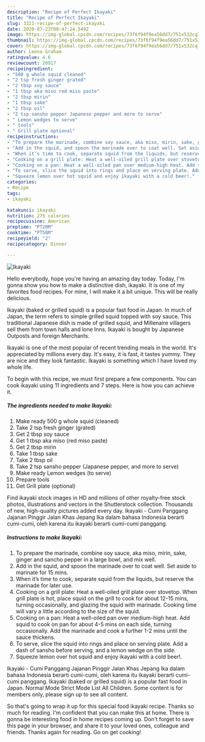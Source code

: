```yaml
---
description: "Recipe of Perfect Ikayaki"
title: "Recipe of Perfect Ikayaki"
slug: 3321-recipe-of-perfect-ikayaki
date: 2020-07-23T00:47:24.549Z
image: https://img-global.cpcdn.com/recipes/73f6f94f9ea56dd7/751x532cq70/ikayaki-recipe-main-photo.jpg
thumbnail: https://img-global.cpcdn.com/recipes/73f6f94f9ea56dd7/751x532cq70/ikayaki-recipe-main-photo.jpg
cover: https://img-global.cpcdn.com/recipes/73f6f94f9ea56dd7/751x532cq70/ikayaki-recipe-main-photo.jpg
author: Leona Graham
ratingvalue: 4.6
reviewcount: 20917
recipeingredient:
- "500 g whole squid cleaned"
- "2 tsp fresh ginger grated"
- "2 tbsp soy sauce"
- "1 tbsp aka miso red miso paste"
- "2 tbsp mirin"
- "1 tbsp sake"
- "2 tbsp oil"
- "2 tsp sansho pepper Japanese pepper and more to serve"
- " Lemon wedges to serve"
- " tools"
- " Grill plate optional"
recipeinstructions:
- "To prepare the marinade, combine soy sauce, aka miso, mirin, sake, ginger and sancho pepper in a large bowl, and mix well."
- "Add in the squid, and spoon the marinade over to coat well. Set aside to marinate for 15 mins."
- "When it’s time to cook, separate squid from the liquids, but reserve the marinade for later use."
- "Cooking on a grill plate: Heat a well-oiled grill plate over stovetop. When grill plate is hot, place squid on the grill to cook for about 12-15 mins, turning occasionally, and glazing the squid with marinade. Cooking time will vary a little according to the size of the squid."
- "Cooking on a pan: Heat a well-oiled pan over medium-high heat. Add squid to cook on pan for about 4-5 mins on each side, turning occasionally. Add the marinade and cook a further 1-2 mins until the sauce thickens."
- "To serve, slice the squid into rings and place on serving plate. Add a dash of sansho before serving, and a lemon wedge on the side."
- "Squeeze lemon over hot squid and enjoy ikayaki with a cold beer!."
categories:
- Recipe
tags:
- ikayaki

katakunci: ikayaki 
nutrition: 275 calories
recipecuisine: American
preptime: "PT20M"
cooktime: "PT58M"
recipeyield: "2"
recipecategory: Dinner

---
```



![Ikayaki](https://img-global.cpcdn.com/recipes/73f6f94f9ea56dd7/751x532cq70/ikayaki-recipe-main-photo.jpg)

Hello everybody, hope you're having an amazing day today. Today, I'm gonna show you how to make a distinctive dish, ikayaki. It is one of my favorites food recipes. For mine, I will make it a bit unique. This will be really delicious.

Ikayaki (baked or grilled squid) is a popular fast food in Japan. In much of Japan, the term refers to simple grilled squid topped with soy sauce. This traditional Japanese dish is made of grilled squid, and Millenaire villagers sell them from town halls and lone Inns. Ikayaki is bought by Japanese Outposts and foreign Merchants.

Ikayaki is one of the most popular of recent trending meals in the world. It's appreciated by millions every day. It's easy, it is fast, it tastes yummy. They are nice and they look fantastic. Ikayaki is something which I have loved my whole life.


To begin with this recipe, we must first prepare a few components. You can cook ikayaki using 11 ingredients and 7 steps. Here is how you can achieve it.

<!--inarticleads1-->

##### The ingredients needed to make Ikayaki:

1. Make ready 500 g whole squid (cleaned)
1. Take 2 tsp fresh ginger (grated)
1. Get 2 tbsp soy sauce
1. Get 1 tbsp aka miso (red miso paste)
1. Get 2 tbsp mirin
1. Take 1 tbsp sake
1. Take 2 tbsp oil
1. Take 2 tsp sansho pepper (Japanese pepper, and more to serve)
1. Make ready  Lemon wedges (to serve)
1. Prepare  tools
1. Get  Grill plate (optional)


Find ikayaki stock images in HD and millions of other royalty-free stock photos, illustrations and vectors in the Shutterstock collection. Thousands of new, high-quality pictures added every day. Ikayaki - Cumi Panggang Jajanan Pinggir Jalan Khas Jepang Ika dalam bahasa Indonesia berarti cumi-cumi, oleh karena itu ikayaki berarti cumi-cumi panggang. 

<!--inarticleads2-->

##### Instructions to make Ikayaki:

1. To prepare the marinade, combine soy sauce, aka miso, mirin, sake, ginger and sancho pepper in a large bowl, and mix well.
1. Add in the squid, and spoon the marinade over to coat well. Set aside to marinate for 15 mins.
1. When it’s time to cook, separate squid from the liquids, but reserve the marinade for later use.
1. Cooking on a grill plate: Heat a well-oiled grill plate over stovetop. When grill plate is hot, place squid on the grill to cook for about 12-15 mins, turning occasionally, and glazing the squid with marinade. Cooking time will vary a little according to the size of the squid.
1. Cooking on a pan: Heat a well-oiled pan over medium-high heat. Add squid to cook on pan for about 4-5 mins on each side, turning occasionally. Add the marinade and cook a further 1-2 mins until the sauce thickens.
1. To serve, slice the squid into rings and place on serving plate. Add a dash of sansho before serving, and a lemon wedge on the side.
1. Squeeze lemon over hot squid and enjoy ikayaki with a cold beer!.


Ikayaki - Cumi Panggang Jajanan Pinggir Jalan Khas Jepang Ika dalam bahasa Indonesia berarti cumi-cumi, oleh karena itu ikayaki berarti cumi-cumi panggang. Ikayaki (baked or grilled squid) is a popular fast food in Japan. Normal Mode Strict Mode List All Children. Some content is for members only, please sign up to see all content. 

So that's going to wrap it up for this special food ikayaki recipe. Thanks so much for reading. I'm confident that you can make this at home. There is gonna be interesting food in home recipes coming up. Don't forget to save this page in your browser, and share it to your loved ones, colleague and friends. Thanks again for reading. Go on get cooking!
